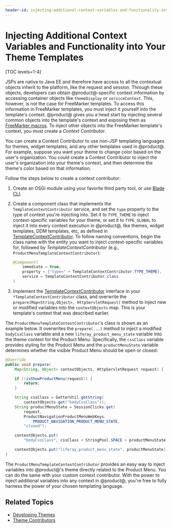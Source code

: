 ```yaml
---
header-id: injecting-additional-context-variables-and-functionality-into-your-theme-te
---
```


# Injecting Additional Context Variables and Functionality into Your Theme Templates

[TOC levels=1-4]

JSPs are native to Java EE and therefore have access to all the contextual 
objects inherit to the platform, like the request and session. Through these 
objects, developers can obtain @product@-specific context information by 
accessing container objects like `themeDisplay` or `serviceContext`. This, 
however, is not the case for FreeMarker templates. To access this information in 
FreeMarker templates, you must inject it yourself into the template's context. 
@product@ gives you a head start by injecting several common objects into the 
template's context and exposing them as 
[FreeMarker macros](/docs/7-2/reference/-/knowledge_base/r/product-freemarker-macros). 
To inject other objects into the FreeMarker template's context, you must create 
a *Context Contributor*. 

You can create a Context Contributor to use non-JSP templating languages for 
themes, widget templates, and any other templates used in @product@. For example, suppose 
you want your theme to change color based on the user's organization. You could 
create a Context Contributor to inject the user's organization into your theme's 
context, and then determine the theme's color based on that information. 

Follow the steps below to create a context contributor:

1.  Create an OSGi module using your favorite third party tool, or use 
    [Blade CLI](/docs/7-2/reference/-/knowledge_base/r/blade-cli).

2.  Create a component class that implements the `TemplateContextContributor` 
    service, and set the `type` property to the type of context you're injecting 
    into. Set it to `TYPE_THEME` to inject context-specific variables for your 
    theme, or set it to `TYPE_GLOBAL` to inject it into every context execution 
    in @product@, like themes, widget templates, DDM templates, etc, as defined in 
    [TemplateContextContributor](@platform-ref@/7.2-latest/javadocs/portal-kernel/com/liferay/portal/kernel/template/TemplateContextContributor.html). 
    To follow naming conventions, begin the class name with the entity you want 
    to inject context-specific variables for, followed by 
    *TemplateContextContributor* (e.g., `ProductMenuTemplateContextContributor`):

    ```java
    @Component(
        immediate = true,
        property = {"type=" + TemplateContextContributor.TYPE_THEME},
        service = TemplateContextContributor.class
    )
    ```

3.  Implement the 
    [TemplateContextContributor](@platform-ref@/7.2-latest/javadocs/portal-kernel/com/liferay/portal/kernel/template/TemplateContextContributor.html) 
    interface in your `*TemplateContextContributor` class, and overwrite the 
    `prepare(Map<String,Object>, HttpServletRequest)` method to inject new or 
    modified variables into the `contextObjects` map. This is your template's 
    context that was described earlier. 

The `ProductMenuTemplateContextContributor`'s class is shown as an example 
below. It overwrites the `prepare(...)` method to inject a modified 
`bodyCssClass` variable and a new `liferay_product_menu_state` variable into the 
theme context for the Product Menu. Specifically, the `cssClass` variable 
provides styling for the Product Menu and the `productMenuState` variable 
determines whether the visible Product Menu should be open or closed:

```java
@Override
public void prepare(
    Map<String, Object> contextObjects, HttpServletRequest request) {

    if (!isShowProductMenu(request)) {
        return;
    }

    String cssClass = GetterUtil.getString(
        contextObjects.get("bodyCssClass"));
    String productMenuState = SessionClicks.get(
        request,
        ProductNavigationProductMenuWebKeys.
            PRODUCT_NAVIGATION_PRODUCT_MENU_STATE,
        "closed");

    contextObjects.put(
        "bodyCssClass", cssClass + StringPool.SPACE + productMenuState);

    contextObjects.put("liferay_product_menu_state", productMenuState);
}
```

The `ProductMenuTemplateContextContributor` provides an easy way to inject 
variables into @product@'s theme directly related to the Product Menu. You can 
do the same with your custom context contributor. With the power to inject 
additional variables into any context in @product@, you're free to fully harness 
the power of your chosen templating language. 

## Related Topics

- [Developing Themes](/docs/7-2/frameworks/-/knowledge_base/f/developing-themes)
- [Theme Contributors](/docs/7-2/frameworks/-/knowledge_base/f/packaging-independent-ui-resources-for-your-site)
